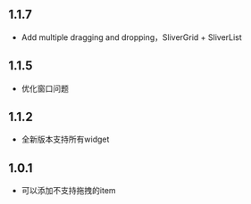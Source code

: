 ## 1.1.7

- Add multiple dragging and dropping，SliverGrid + SliverList

## 1.1.5

- 优化窗口问题

## 1.1.2

- 全新版本支持所有widget

## 1.0.1

- 可以添加不支持拖拽的item
